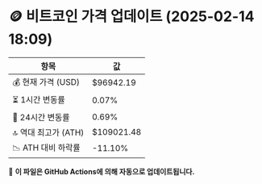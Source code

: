 # 🪙 비트코인 가격 업데이트 (2025-02-14 18:09)

| 항목                | 값 |
|--------------------|----------------|
| 💰 현재 가격 (USD) | $96942.19 |
| ⏳ 1시간 변동률    | 0.07% |
| 📆 24시간 변동률   | 0.69% |
| 🔝 역대 최고가 (ATH) | $109021.48 |
| 📉 ATH 대비 하락률 | -11.10% |

🔄 **이 파일은 GitHub Actions에 의해 자동으로 업데이트됩니다.**
